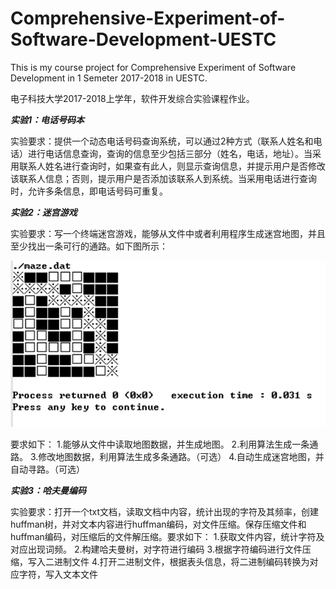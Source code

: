 # Comprehensive-Experiment-of-Software-Development-UESTC
This is my course project for Comprehensive Experiment of Software Development in 1 Semeter 2017-2018 in UESTC.

电子科技大学2017-2018上学年，软件开发综合实验课程作业。

***实验1：电话号码本***

实验要求：提供一个动态电话号码查询系统，可以通过2种方式（联系人姓名和电话）进行电话信息查询，查询的信息至少包括三部分（姓名，电话，地址）。当采用联系人姓名进行查询时，如果查有此人，则显示查询信息，并提示用户是否修改该联系人信息；否则，提示用户是否添加该联系人到系统。当采用电话进行查询时，允许多条信息，即电话号码可重复。

***实验2：迷宫游戏***

实验要求：写一个终端迷宫游戏，能够从文件中或者利用程序生成迷宫地图，并且至少找出一条可行的通路。如下图所示：

![这里随便写文字](https://github.com/TeraniteAK/Comprehensive-Experiment-of-Software-Development-UESTC/blob/master/1.png)

要求如下：
1.能够从文件中读取地图数据，并生成地图。
2.利用算法生成一条通路。
3.修改地图数据，利用算法生成多条通路。（可选）
4.自动生成迷宫地图，并自动寻路。（可选）

***实验3：哈夫曼编码***

实验要求：打开一个txt文档，读取文档中内容，统计出现的字符及其频率，创建huffman树，并对文本内容进行huffman编码，对文件压缩。保存压缩文件和huffman编码，对压缩后的文件解压缩。要求如下：
1.获取文件内容，统计字符及对应出现词频。
2.构建哈夫曼树，对字符进行编码
3.根据字符编码进行文件压缩，写入二进制文件
4.打开二进制文件，根据表头信息，将二进制编码转换为对应字符，写入文本文件
